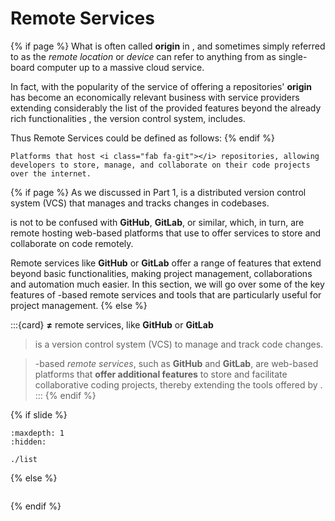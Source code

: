 # <i class="fab fa-git"></i> Remote Services

{% if page %}
What is often called **origin** in <i class="fab fa-git"></i>, and sometimes simply referred to as the _remote location_ or _device_ can refer to anything from as single-board computer up to a massive cloud service.

In fact, with the popularity of <i class="fab fa-git"></i> the service of offering a repositories' **origin** has become an economically relevant business with service providers extending considerably the list of the provided features beyond the already rich functionalities <i class="fab fa-git"></i>, the version control system, includes.

Thus <i class="fab fa-git"></i> Remote Services could be defined as follows:
{% endif %}

```{epigraph}
Platforms that host <i class="fab fa-git"></i> repositories, allowing developers to store, manage, and collaborate on their code projects over the internet.
```
{% if page %}
As we discussed in Part 1, <i class="fab fa-git"></i> is a distributed version control system (VCS) that manages and tracks changes in codebases.

<i class="fab fa-git"></i> is not to be confused with <i class="fab fa-github"></i> **GitHub**, <i class="fab fa-gitlab"></i> **GitLab**, or similar, which, in turn, are remote hosting web-based platforms that use <i class="fab fa-git"></i> to offer services to store and collaborate on code remotely.

Remote services like **GitHub** or **GitLab** offer a range of features that extend beyond basic <i class="fab fa-git"></i> functionalities, making project management, collaborations and automation much easier.
In this section, we will go over some of the key features of <i class="fab fa-git"></i>-based remote services and tools that are particularly useful for project management.
{% else %}

:::{card} <i class="fab fa-git"></i> <strong>≠</strong> remote services, like <i class="fab fa-github"></i> **GitHub** or <i class="fab fa-gitlab"></i> **GitLab**

> <i class="fab fa-git"></i> is a version control system (VCS) to manage and track code changes.

> <i class="fab fa-git"></i>-based _remote services_, such as **GitHub** and **GitLab**, are web-based platforms that **offer additional features** to store and facilitate collaborative coding projects, thereby extending the tools offered by <i class="fab fa-git"></i>.
:::
{% endif %}

{% if slide %}
```{toctree}
:maxdepth: 1
:hidden:

./list
```
{% else %}
```{include} ./list.md
```
{% endif %}
